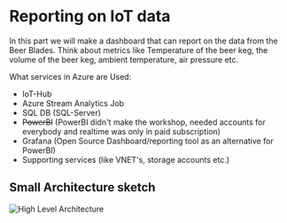 # Reporting  on IoT data

In this part we will make a dashboard that can report on the data from the Beer Blades. Think about metrics like Temperature of the beer keg, the volume of the beer keg, ambient temperature, air pressure etc.

What services in Azure are Used:
- IoT-Hub
- Azure Stream Analytics Job
- SQL DB (SQL-Server)
- ~~PowerBI~~ (PowerBI didn't make the workshop, needed accounts for everybody and realtime was only in paid subscription)
- Grafana (Open Source Dashboard/reporting tool as an alternative for PowerBI)
- Supporting services (like VNET's, storage accounts etc.)

## Small Architecture sketch
![High Level Architecture](https://github.com/schubergphilis/tweakers_iot_workshop/blob/master/Reporting/img/high_level_architecture.jpg "Architecture")






